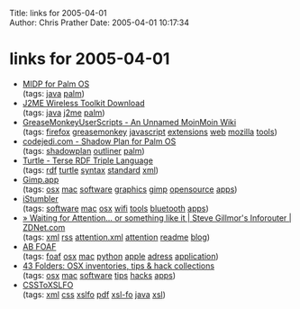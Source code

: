 Title: links for 2005-04-01  
Author: Chris Prather
Date: 2005-04-01 10:17:34

# links for 2005-04-01
<ul class="delicious">
	<li>
		<div class="delicious-link"><a href="http://java.sun.com/products/midp4palm/index.jsp">MIDP for Palm OS</a></div>
		<div class="delicious-tags">(tags: <a href="http://del.icio.us/perigrin/java">java</a> <a href="http://del.icio.us/perigrin/palm">palm</a>)</div>
	</li>
	<li>
		<div class="delicious-link"><a href="http://java.sun.com/products/j2mewtoolkit/download.html">J2ME Wireless Toolkit Download</a></div>
		<div class="delicious-tags">(tags: <a href="http://del.icio.us/perigrin/java">java</a> <a href="http://del.icio.us/perigrin/j2me">j2me</a> <a href="http://del.icio.us/perigrin/palm">palm</a>)</div>
	</li>
	<li>
		<div class="delicious-link"><a href="http://dunck.us/collab/GreaseMonkeyUserScripts">GreaseMonkeyUserScripts - An Unnamed MoinMoin Wiki</a></div>
		<div class="delicious-tags">(tags: <a href="http://del.icio.us/perigrin/firefox">firefox</a> <a href="http://del.icio.us/perigrin/greasemonkey">greasemonkey</a> <a href="http://del.icio.us/perigrin/javascript">javascript</a> <a href="http://del.icio.us/perigrin/extensions">extensions</a> <a href="http://del.icio.us/perigrin/web">web</a> <a href="http://del.icio.us/perigrin/mozilla">mozilla</a> <a href="http://del.icio.us/perigrin/tools">tools</a>)</div>
	</li>
	<li>
		<div class="delicious-link"><a href="http://codejedi.com/">codejedi.com - Shadow Plan for Palm OS</a></div>
		<div class="delicious-tags">(tags: <a href="http://del.icio.us/perigrin/shadowplan">shadowplan</a> <a href="http://del.icio.us/perigrin/outliner">outliner</a> <a href="http://del.icio.us/perigrin/palm">palm</a>)</div>
	</li>
	<li>
		<div class="delicious-link"><a href="http://www.ilrt.bris.ac.uk/discovery/2004/01/turtle/">Turtle - Terse RDF Triple Language</a></div>
		<div class="delicious-tags">(tags: <a href="http://del.icio.us/perigrin/rdf">rdf</a> <a href="http://del.icio.us/perigrin/turtle">turtle</a> <a href="http://del.icio.us/perigrin/syntax">syntax</a> <a href="http://del.icio.us/perigrin/standard">standard</a> <a href="http://del.icio.us/perigrin/xml">xml</a>)</div>
	</li>
	<li>
		<div class="delicious-link"><a href="http://gimp-app.sourceforge.net/">Gimp.app</a></div>
		<div class="delicious-tags">(tags: <a href="http://del.icio.us/perigrin/osx">osx</a> <a href="http://del.icio.us/perigrin/mac">mac</a> <a href="http://del.icio.us/perigrin/software">software</a> <a href="http://del.icio.us/perigrin/graphics">graphics</a> <a href="http://del.icio.us/perigrin/gimp">gimp</a> <a href="http://del.icio.us/perigrin/opensource">opensource</a> <a href="http://del.icio.us/perigrin/apps">apps</a>)</div>
	</li>
	<li>
		<div class="delicious-link"><a href="http://istumbler.net/">iStumbler</a></div>
		<div class="delicious-tags">(tags: <a href="http://del.icio.us/perigrin/software">software</a> <a href="http://del.icio.us/perigrin/mac">mac</a> <a href="http://del.icio.us/perigrin/osx">osx</a> <a href="http://del.icio.us/perigrin/wifi">wifi</a> <a href="http://del.icio.us/perigrin/tools">tools</a> <a href="http://del.icio.us/perigrin/bluetooth">bluetooth</a> <a href="http://del.icio.us/perigrin/apps">apps</a>)</div>
	</li>
	<li>
		<div class="delicious-link"><a href="http://blogs.zdnet.com/Gillmor/index.php?p=74">» Waiting for Attention… or something like it | Steve Gillmor's Inforouter | ZDNet.com</a></div>
		<div class="delicious-tags">(tags: <a href="http://del.icio.us/perigrin/xml">xml</a> <a href="http://del.icio.us/perigrin/rss">rss</a> <a href="http://del.icio.us/perigrin/attention.xml">attention.xml</a> <a href="http://del.icio.us/perigrin/attention">attention</a> <a href="http://del.icio.us/perigrin/readme">readme</a> <a href="http://del.icio.us/perigrin/blog">blog</a>)</div>
	</li>
	<li>
		<div class="delicious-link"><a href="http://people.no-distance.net/ol/software/ab-foaf/">AB FOAF</a></div>
		<div class="delicious-tags">(tags: <a href="http://del.icio.us/perigrin/foaf">foaf</a> <a href="http://del.icio.us/perigrin/osx">osx</a> <a href="http://del.icio.us/perigrin/mac">mac</a> <a href="http://del.icio.us/perigrin/python">python</a> <a href="http://del.icio.us/perigrin/apple">apple</a> <a href="http://del.icio.us/perigrin/adress">adress</a> <a href="http://del.icio.us/perigrin/application">application</a>)</div>
	</li>
	<li>
		<div class="delicious-link"><a href="http://www.43folders.com/2004/09/osx_inventories.html">43 Folders: OSX inventories, tips & hack collections</a></div>
		<div class="delicious-tags">(tags: <a href="http://del.icio.us/perigrin/osx">osx</a> <a href="http://del.icio.us/perigrin/mac">mac</a> <a href="http://del.icio.us/perigrin/software">software</a> <a href="http://del.icio.us/perigrin/tips">tips</a> <a href="http://del.icio.us/perigrin/hacks">hacks</a> <a href="http://del.icio.us/perigrin/apps">apps</a>)</div>
	</li>
	<li>
		<div class="delicious-link"><a href="http://www.re.be/css2xslfo/">CSSToXSLFO</a></div>
		<div class="delicious-tags">(tags: <a href="http://del.icio.us/perigrin/xml">xml</a> <a href="http://del.icio.us/perigrin/css">css</a> <a href="http://del.icio.us/perigrin/xslfo">xslfo</a> <a href="http://del.icio.us/perigrin/pdf">pdf</a> <a href="http://del.icio.us/perigrin/xsl-fo">xsl-fo</a> <a href="http://del.icio.us/perigrin/java">java</a> <a href="http://del.icio.us/perigrin/xsl">xsl</a>)</div>
	</li>
</ul>

